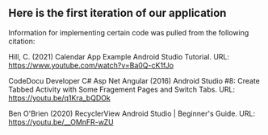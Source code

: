 ## Here is the first iteration of our application

Information for implementing certain code was pulled from the following citation:

Hill, C. (2021) Calendar App Example Android Studio Tutorial. URL: https://www.youtube.com/watch?v=Ba0Q-cK1fJo

CodeDocu Developer C# Asp Net Angular (2016) Android Studio #8: Create Tabbed Activity with Some Fragement Pages and Switch Tabs. URL: https://youtu.be/q1Kra_bQDOk

Ben O'Brien (2020) RecyclerView Android Studio | Beginner's Guide. URL: https://youtu.be/__OMnFR-wZU

